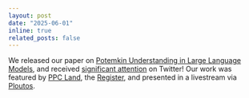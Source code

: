 ```yaml
---
layout: post
date: "2025-06-01"
inline: true
related_posts: false
---
```


We released our paper on [Potemkin Understanding in Large Language Models](https://arxiv.org/abs/2506.21521), and received [significant attention](https://x.com/GaryMarcus/status/1938629881820323940) on Twitter! Our work was featured by [PPC Land](https://ppc.land/ai-models-fake-understanding-while-failing-basic-tasks/), the [Register](https://www.theregister.com/2025/07/03/ai_models_potemkin_understanding/), and presented in a livestream via [Ploutos](https://app.ploutos.dev/streams/gregarious-dingo).